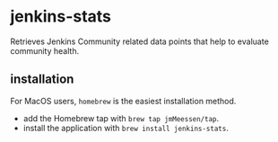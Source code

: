 # jenkins-stats
Retrieves Jenkins Community related data points that help to evaluate community health.

## installation
For MacOS users, `homebrew` is the easiest installation method.

- add the Homebrew tap with `brew tap jmMeessen/tap`.
- install the application with `brew install jenkins-stats`.
